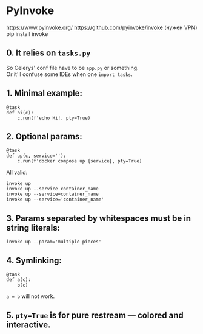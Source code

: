 # PyInvoke

https://www.pyinvoke.org/
https://github.com/pyinvoke/invoke (нужен VPN)
pip install invoke

## 0. It relies on `tasks.py`

So Celerys' conf file have to be `app.py` or something.  
Or it'll confuse some IDEs when one `import tasks`.

## 1. Minimal example:

```
@task
def hi(c):
    c.run(f'echo Hi!, pty=True)
```

## 2. Optional params:

```
@task
def up(c, service=''):
    c.run(f'docker compose up {service}, pty=True)
```

All valid:

```shell
invoke up
invoke up --service container_name
invoke up --service=container_name
invoke up --service='container_name'
```

## 3. Params separated by whitespaces must be in string literals:

```shell
invoke up --param='multiple pieces'
```

## 4. Symlinking:

```
@task
def a(c):
    b(c)
```

`a = b` will not work.

## 5. `pty=True` is for pure restream — colored and interactive.
 